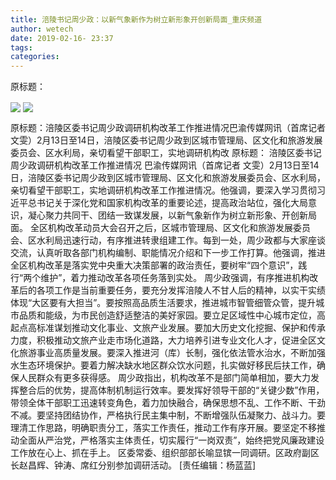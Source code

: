 ```yaml
---
title: 涪陵书记周少政：以新气象新作为树立新形象开创新局面_重庆频道
author: wetech
date: 2019-02-16- 23:37
tags: 
categories: 
---
```

原标题：
<!-- more -->
                
<img align="center" border="0" src="http://p3.ifengimg.com/a/2019_07/364c17a7ba96820_size39_w550_h403.jpg" />
                
<img align="center" border="0" src="http://p2.ifengimg.com/a/2016/0810/204c433878d5cf9size1_w16_h16.png" />
            
原标题：涪陵区委书记周少政调研机构改革工作推进情况巴渝传媒网讯（首席记者 文雯）2月13日至14日，涪陵区委书记周少政到区城市管理局、区文化和旅游发展委员会、区水利局，亲切看望干部职工，实地调研机构改
原标题：
涪陵区委书记周少政调研机构改革工作推进情况
巴渝传媒网讯（首席记者 文雯）2月13日至14日，涪陵区委书记周少政到区城市管理局、区文化和旅游发展委员会、区水利局，亲切看望干部职工，实地调研机构改革工作推进情况。他强调，要深入学习贯彻习近平总书记关于深化党和国家机构改革的重要论述，提高政治站位，强化大局意识，凝心聚力共同干、团结一致谋发展，以新气象新作为树立新形象、开创新局面。
全区机构改革动员大会召开之后，区城市管理局、区文化和旅游发展委员会、区水利局迅速行动，有序推进转隶组建工作。每到一处，周少政都与大家座谈交流，认真听取各部门机构编制、职能情况介绍和下一步工作打算。他强调，推进全区机构改革是落实党中央重大决策部署的政治责任，要树牢“四个意识”，践行“两个维护”，着力推动改革各项任务落到实处。
周少政强调，有序推进机构改革后的各项工作是当前重要任务，要充分发挥涪陵人不甘人后的精神，以实干实绩体现“大区要有大担当”。要按照高品质生活要求，推进城市智管细管众管，提升城市品质和能级，为市民创造舒适整洁的美好家园。要立足区域性中心城市定位，高起点高标准谋划推动文化事业、文旅产业发展。要加大历史文化挖掘、保护和传承力度，积极推动文旅产业走市场化道路，大力培养引进专业文化人才，促进全区文化旅游事业高质量发展。要深入推进河（库）长制，强化依法管水治水，不断加强水生态环境保护。要着力解决缺水地区群众饮水问题，扎实做好移民后扶工作，确保人民群众有更多获得感。
周少政指出，机构改革不是部门简单相加，要大力发挥整合后的优势，提高体制机制运行效率。要发挥好领导干部的“关键少数”作用，带领全体干部职工迅速转变角色，着力加快融合，确保思想不乱、工作不断、干劲不减。要坚持团结协作，严格执行民主集中制，不断增强队伍凝聚力、战斗力。要理清工作思路，明确职责分工，落实工作责任，推动工作有序开展。要坚定不移推动全面从严治党，严格落实主体责任，切实履行“一岗双责”，始终把党风廉政建设工作放在心上、抓在手上。
区委常委、组织部部长喻显镔一同调研。区政府副区长赵昌辉、钟涛、席红分别参加调研活动。
[责任编辑：杨蓝蓝]
            
